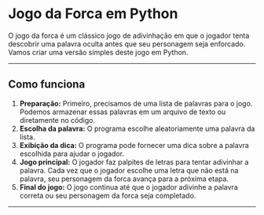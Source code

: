 # Jogo da Forca em Python
O jogo da forca é um clássico jogo de adivinhação em que o jogador tenta descobrir uma palavra oculta antes que seu personagem seja enforcado. Vamos criar uma versão simples deste jogo em Python.

***

## Como funciona
1. **Preparação:** Primeiro, precisamos de uma lista de palavras para o jogo. Podemos armazenar essas palavras em um arquivo de texto ou diretamente no código.
2. **Escolha da palavra:** O programa escolhe aleatoriamente uma palavra da lista.
3. **Exibição da dica:** O programa pode fornecer uma dica sobre a palavra escolhida para ajudar o jogador.
4. **Jogo principal:** O jogador faz palpites de letras para tentar adivinhar a palavra. Cada vez que o jogador escolhe uma letra que não está na palavra, seu personagem da forca avança para a próxima etapa.
5. **Final do jogo:** O jogo continua até que o jogador adivinhe a palavra correta ou seu personagem da forca seja completado.

***

